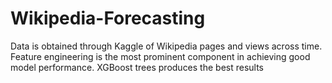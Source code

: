 # Wikipedia-Forecasting

Data is obtained through Kaggle of Wikipedia pages and views across time. Feature engineering is the most prominent component in achieving good model performance. XGBoost trees produces the best results
